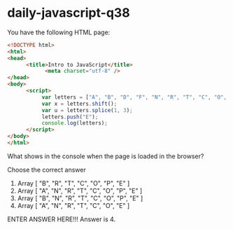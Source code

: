 # daily-javascript-q38

You have the following HTML page: 
```html
<!DOCTYPE html> 
<html> 
<head> 
      <title>Intro to JavaScript</title> 
          	<meta charset="utf-8" /> 
</head> 
<body> 
      <script> 
           var letters = ["A", "B", "D", "F", "N", "R", "T", "C", "O", "P"]; 
           var x = letters.shift(); 
           var u = letters.splice(1, 3); 
           letters.push("E"); 
           console.log(letters); 
      </script> 
</body> 
</html> 
```

What shows in the console when the page is loaded in the browser?

Choose the correct answer

1) Array [ "B", "R", "T", "C", "O", "P", "E" ]
2) Array [ "A", "N", "R", "T", "C", "O", "P", "E" ]
3) Array [ "B", "N", "R", "T", "C", "O", "P", "E" ]
4) Array [ "A", "N", "R", "T", "C", "O", "E" ]

ENTER ANSWER HERE!!!
Answer is 4.
